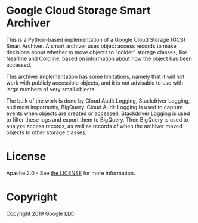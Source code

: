 # Google Cloud Storage Smart Archiver
This is a Python-based implementation of a Google Cloud Storage (GCS) Smart Archiver. A smart archiver uses object access records to make decisions about whether to move objects to "colder" storage classes, like Nearline and Coldline, based on information about how the object has been accessed.

This archiver implementation has some limitations, namely that it will not work with publicly accessible objects, and it is not advisable to use with large numbers of very small objects.

The bulk of the work is done by Cloud Audit Logging, Stackdriver Logging, and most importantly, BigQuery. Cloud Audit Logging is used to capture events when objects are created or accessed. Stackdriver Logging is used to filter these logs and export them to BigQuery. Then BigQuery is used to analyze access records, as well as records of when the archiver moved objects to other storage classes.

# License
Apache 2.0 - See [the LICENSE](blob/master/LICENSE) for more information.

# Copyright
Copyright 2019 Google LLC.